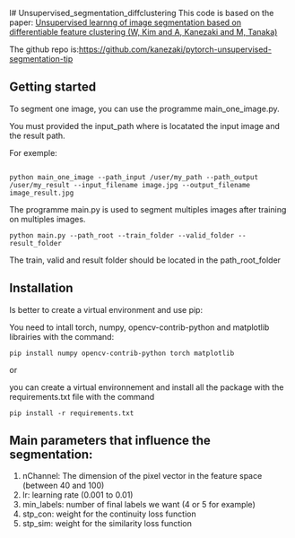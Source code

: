 l# Unsupervised_segmentation_diffclustering
This code is based on the paper: 
[Unsupervised learnng of image segmentation based on differentiable feature clustering (W, Kim and A, Kanezaki and M, Tanaka)](https://arxiv.org/abs/2007.09990)

The github repo is:https://github.com/kanezaki/pytorch-unsupervised-segmentation-tip

## Getting started
To segment one image, you can use the programme main_one_image.py.

You must provided the input_path where is locatated the input image and the result path.


For exemple:
```

python main_one_image --path_input /user/my_path --path_output /user/my_result --input_filename image.jpg --output_filename image_result.jpg

```
The programme main.py is used to segment multiples images after training on multiples images.
```
python main.py --path_root --train_folder --valid_folder --result_folder
```
The train, valid and result folder should be located in the path_root_folder

## Installation

Is better to create a virtual environment and use pip:

You need to intall torch, numpy, opencv-contrib-python and matplotlib librairies with the command:
```
pip install numpy opencv-contrib-python torch matplotlib
```
or

you can create a virtual environnement and install all the package with the requirements.txt file with the command
```
pip install -r requirements.txt
```

## Main parameters that influence the segmentation:
1. nChannel:  The dimension of the pixel vector in the feature space (between 40 and 100)
2. lr: learning rate (0.001 to 0.01)
3. min_labels: number of final labels we want (4 or 5 for example)
4. stp_con: weight for the continuity loss function
5. stp_sim: weight for the similarity loss function
   

